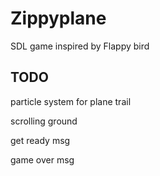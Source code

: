 # Zippyplane

SDL game inspired by Flappy bird

## TODO

particle system for plane trail

scrolling ground

get ready msg

game over msg


